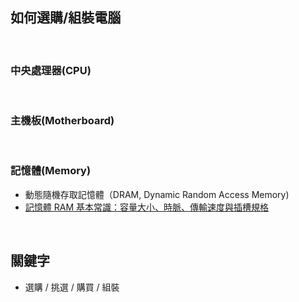 ## 如何選購/組裝電腦

<br>

### 中央處理器(CPU)

<br>

### 主機板(Motherboard)

<br>

### 記憶體(Memory)
- 動態隨機存取記憶體（DRAM, Dynamic Random Access Memory)
- [記憶體 RAM 基本常識：容量大小、時脈、傳輸速度與插槽規格](https://blog.gtwang.org/tips/effect-of-ram-size-and-frequency/)

<br>

## 關鍵字
- 選購 / 挑選 / 購買 / 組裝
